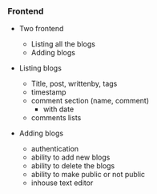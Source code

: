 ### Frontend

- Two frontend
    - Listing all the blogs
    - Adding blogs

- Listing blogs
    - Title, post, writtenby, tags
    - timestamp
    - comment section (name, comment)
        - with date
    - comments lists

- Adding blogs
    - authentication
    - ability to add new blogs
    - ability to delete the blogs
    - ability to make public or not public
    - inhouse text editor